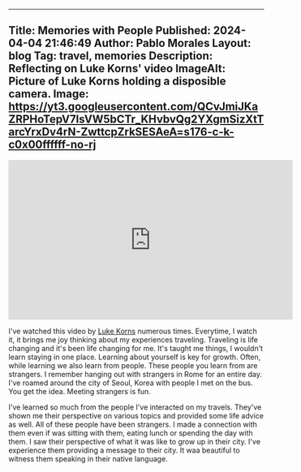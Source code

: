 ---
Title: Memories with People
Published: 2024-04-04 21:46:49
Author: Pablo Morales
Layout: blog
Tag: travel, memories
Description: Reflecting on Luke Korns' video
ImageAlt: Picture of Luke Korns holding a disposible camera.
Image: https://yt3.googleusercontent.com/QCvJmiJKaZRPHoTepV7lsVW5bCTr_KHvbvQg2YXgmSizXtTarcYrxDv4rN-ZwttcpZrkSESAeA=s176-c-k-c0x00ffffff-no-rj
----

<iframe class="center w-50" width="560" height="315" src="https://www.youtube-nocookie.com/embed/-oAlAfcqzF4?si=WLCx_6U9UY_1cH-V" title="YouTube video player" frameborder="0" allow="accelerometer; autoplay; clipboard-write; encrypted-media; gyroscope; picture-in-picture; web-share" referrerpolicy="strict-origin-when-cross-origin" allowfullscreen></iframe>

I've watched this video by [Luke Korns](https://www.youtube.com/watch?v=-oAlAfcqzF4) numerous times. Everytime, I watch it, it brings me joy thinking about my experiences traveling. Traveling is life changing and it's been life changing for me. It's taught me things, I wouldn't learn staying in one place. Learning about yourself is key for growth. Often, while learning we also learn from people. These people you learn from are strangers. I remember hanging out with strangers in Rome for an entire day. I've roamed around the city of Seoul, Korea with people I met on the bus. You get the idea. Meeting strangers is fun. 

I've learned so much from the people I've interacted on my travels. They've shown me their perspective on various topics and provided some life advice as well. All of these people have been strangers. I made a connection with them even if was sitting with them, eating lunch or spending the day with them. I saw their perspective of what it was like to grow up in their city. I've experience them providing a message to their city. It waa beautiful to witness them speaking in their native language. 